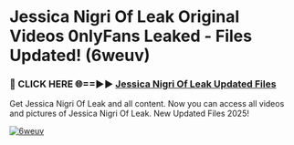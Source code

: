 # Jessica Nigri Of Leak Original Videos 0nlyFans Leaked - Files Updated! (6weuv)

<h3>🔴 CLICK HERE 🌐==►► <a href="https://tinyurl.com/2jnfzry5" rel="nofollow">Jessica Nigri Of Leak Updated Files</a></h3>

Get Jessica Nigri Of Leak and all content. Now you can access all videos and pictures of Jessica Nigri Of Leak. New Updated Files 2025!

[![6weuv](https://i.imgur.com/GyGTBgg.gif)](https://tinyurl.com/2jnfzry5)
